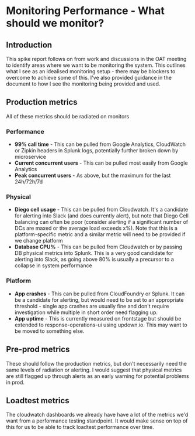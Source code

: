 
# Monitoring Performance - What should we monitor?

## Introduction

This spike report follows on from work and discussions in the OAT meeting to identify areas where we want to be monitoring the system. This outlines what I see as an idealised monitoring setup - there may be blockers to overcome to achieve some of this. I've also provided guidance in the document to how I see the monitoring being provided and used.

## Production metrics

All of these metrics should be radiated on monitors

### Performance

* **99% call time** - This can be pulled from Google Analytics, CloudWatch or Zipkin headers in Splunk logs, potentially further broken down by microservice
* **Current concurrent users** - This can be pulled most easily from Google Analytics
* **Peak concurrent users** - As above, but the maximum for the last 24h/72h/7d

### Physical

* **Diego cell usage** - This can be pulled from Cloudwatch. It's a candidate for alerting into Slack (and does currently alert), but note that Diego Cell balancing can often be poor (consider alerting if a significant number of DCs are maxed or the average load exceeds x%). Note that this is a platform-specific metric and a similar metric will need to be provided if we change platform
* **Database CPU%** - This can be pulled from Cloudwatch or by passing DB physical metrics into Splunk. This is a very good candidate for alerting into Slack, as going above 80% is usually a precursor to a collapse in system performance

### Platform 

* **App crashes** - This can be pulled from CloudFoundry or Splunk. It can be a candidate for alerting, but would need to be set to an appropriate threshold - single app crashes are usually fine and don't require investigation while multiple in short order need flagging up.
* **App uptime** - This is currently measured on frontstage but should be extended to response-operations-ui using updown.io. This may want to be moved to something else.

## Pre-prod metrics

These should follow the production metrics, but don't necessarily need the same levels of radiation or alerting. I would suggest that physical metrics are still flagged up through alerts as an early warning for potential problems in prod.

## Loadtest metrics

The cloudwatch dashboards we already have have a lot of the metrics we'd want from a performance testing standpoint. It would make sense on top of this for us to be able to track loadtest performance over time.
